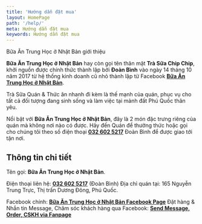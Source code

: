 ```yaml
---
title: 'Hướng dẫn đặt mua'
layout: HomePage
path: '/help/'
meta: Hướng dẫn đặt mua
keywords: Hướng dẫn đặt mua
---
```


Bữa Ăn Trung Học ở Nhật Bản giới thiệu

**Bữa Ăn Trung Học ở Nhật Bản** hay còn gọi tên thân mật **Trà Sữa Chip Chip**, khởi nguồn được chính thức thành lập bởi **Đoàn Bình** vào ngày 14 tháng 10 năm 2017 từ hệ thống kinh doanh cũ nhỏ thành lập từ Facebook [**Bữa Ăn Trung Học ở Nhật Bản**](https://www.facebook.com/HuynhNgaShop/?pnref=story).

Trà Sữa Quán & Thức ăn nhanh đi kèm là thế mạnh của quán, phục vụ cho tất cả đối tượng đang sinh sống và làm việc tại mảnh đất Phú Quốc thân yêu.

Nổi bật với **Bữa Ăn Trung Học ở Nhật Bản**, đây là 2 món đặc trưng riêng của quán mà không nơi nào có được. Hãy đến Quán để thưởng thức hoặc gọi cho chúng tôi theo số điện thoại [**032 602 5217**](tel:+84-326-025-217) Đoàn Bình để được giao tới tận nơi.

## Thông tin chi tiết

Tên gọi: **Bữa Ăn Trung Học ở Nhật Bản**.

Điện thoại liên hệ: [**032 602 5217**](tel:+84326025217) (Đoàn Bình)
Địa chỉ quán tại: 165 Nguyễn Trung Trực, Thị trấn Dương Đông, Phú Quốc.

Facebook chính: [**Bữa Ăn Trung Học ở Nhật Bản Facebook Page**](https://www.facebook.com/phuquoctrasua)
Đặt hàng & Nhắn tin Message, Chăm sóc khách hàng qua Facebook: [**Send Message, Order, CSKH via Fanpage**](http://m.me/phuquoctrasua)
